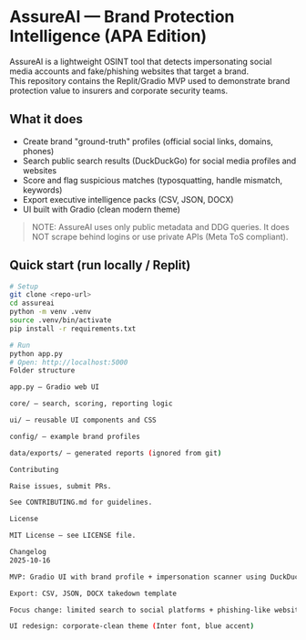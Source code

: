 # AssureAI — Brand Protection Intelligence (APA Edition)

AssureAI is a lightweight OSINT tool that detects impersonating social media accounts and fake/phishing websites that target a brand.  
This repository contains the Replit/Gradio MVP used to demonstrate brand protection value to insurers and corporate security teams.

## What it does
- Create brand "ground-truth" profiles (official social links, domains, phones)
- Search public search results (DuckDuckGo) for social media profiles and websites
- Score and flag suspicious matches (typosquatting, handle mismatch, keywords)
- Export executive intelligence packs (CSV, JSON, DOCX)
- UI built with Gradio (clean modern theme)

> NOTE: AssureAI uses only public metadata and DDG queries. It does NOT scrape behind logins or use private APIs (Meta ToS compliant).

## Quick start (run locally / Replit)
```bash
# Setup
git clone <repo-url>
cd assureai
python -m venv .venv
source .venv/bin/activate
pip install -r requirements.txt

# Run
python app.py
# Open: http://localhost:5000
Folder structure

app.py — Gradio web UI

core/ — search, scoring, reporting logic

ui/ — reusable UI components and CSS

config/ — example brand profiles

data/exports/ — generated reports (ignored from git)

Contributing

Raise issues, submit PRs.

See CONTRIBUTING.md for guidelines.

License

MIT License — see LICENSE file.

Changelog
2025-10-16

MVP: Gradio UI with brand profile + impersonation scanner using DuckDuckGo (DDGS)

Export: CSV, JSON, DOCX takedown template

Focus change: limited search to social platforms + phishing-like websites

UI redesign: corporate-clean theme (Inter font, blue accent)
